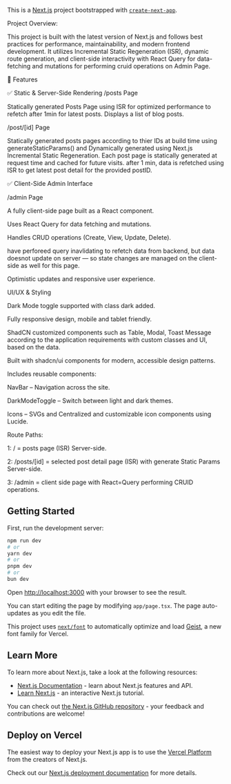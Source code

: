 This is a [Next.js](https://nextjs.org) project bootstrapped with [`create-next-app`](https://nextjs.org/docs/app/api-reference/cli/create-next-app).

Project Overview: 

This project is built with the latest version of Next.js and follows best practices for performance, maintainability, and modern frontend development. It utilizes Incremental Static Regeneration (ISR), dynamic route generation, and client-side interactivity with React Query for data-fetching and mutations for performing cruid operations on Admin Page.

🧱 Features

✅ Static & Server-Side Rendering
/posts Page

Statically generated Posts Page using ISR for optimized performance to refetch after 1min for latest posts.  Displays a list of blog posts.

/post/[id] Page

Statically generated posts pages according to thier IDs at build time using generateStaticParams() and Dynamically generated using Next.js Incremental Static Regeneration. Each post page is statically generated at request time and cached for future visits. after 1 min, data is refetched using ISR to get latest post detail for the provided postID.

✅ Client-Side Admin Interface

/admin Page

A fully client-side page built as a React component.

Uses React Query for data fetching and mutations.

Handles CRUD operations (Create, View, Update, Delete).

have perforeed query inavlidating to refetch data from backend, but data doesnot update on server — so state changes are managed on the client-side as well for this page.

Optimistic updates and responsive user experience.

UI/UX & Styling

Dark Mode toggle supported with class dark added.

Fully responsive design, mobile and tablet friendly.

ShadCN customized components such as Table, Modal, Toast Message according to the application requirements with custom classes and UI, based on the data.

Built with shadcn/ui components for modern, accessible design patterns.

Includes reusable components:

NavBar – Navigation across the site.

DarkModeToggle – Switch between light and dark themes.

Icons – SVGs and Centralized and customizable icon components using Lucide.

Route Paths:

1: / = posts page (ISR) Server-side.

2: /posts/[id] = selected post detail page (ISR) with generate Static Params Server-side.

3: /admin = client side page with React=Query performing CRUID operations.

## Getting Started

First, run the development server:

```bash
npm run dev
# or
yarn dev
# or
pnpm dev
# or
bun dev
```

Open [http://localhost:3000](http://localhost:3000) with your browser to see the result.

You can start editing the page by modifying `app/page.tsx`. The page auto-updates as you edit the file.

This project uses [`next/font`](https://nextjs.org/docs/app/building-your-application/optimizing/fonts) to automatically optimize and load [Geist](https://vercel.com/font), a new font family for Vercel.

## Learn More

To learn more about Next.js, take a look at the following resources:

- [Next.js Documentation](https://nextjs.org/docs) - learn about Next.js features and API.
- [Learn Next.js](https://nextjs.org/learn) - an interactive Next.js tutorial.

You can check out [the Next.js GitHub repository](https://github.com/vercel/next.js) - your feedback and contributions are welcome!

## Deploy on Vercel

The easiest way to deploy your Next.js app is to use the [Vercel Platform](https://vercel.com/new?utm_medium=default-template&filter=next.js&utm_source=create-next-app&utm_campaign=create-next-app-readme) from the creators of Next.js.

Check out our [Next.js deployment documentation](https://nextjs.org/docs/app/building-your-application/deploying) for more details.
